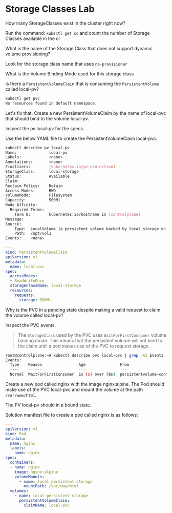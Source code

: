 # Storage Classes Lab

How many StorageClasses exist in the cluster right now?

Run the command: `kubectl get sc` and count the number of Storage Classes available in the cl

What is the name of the Storage Class that does not support dynamic volume provisioning?

Look for the storage class name that uses `no-provisioner`

What is the Volume Binding Mode used for this storage class

Is there a `PersistentVolumeClaim` that is consuming the `PersistentVolume` called local-pv?
```bash
kubectl get pvc
No resources found in default namespace.
```
Let's fix that. Create a new PersistentVolumeClaim by the name of local-pvc that should bind to the volume local-pv.

Inspect the pv local-pv for the specs.

Use the below YAML file to create the PersistentVolumeClaim local-pvc:
```bash
kubectl describe pv local-pv
Name:              local-pv
Labels:            <none>
Annotations:       <none>
Finalizers:        [kubernetes.io/pv-protection]
StorageClass:      local-storage
Status:            Available
Claim:             
Reclaim Policy:    Retain
Access Modes:      RWO
VolumeMode:        Filesystem
Capacity:          500Mi
Node Affinity:     
  Required Terms:  
    Term 0:        kubernetes.io/hostname in [controlplane]
Message:           
Source:
    Type:  LocalVolume (a persistent volume backed by local storage on a node)
    Path:  /opt/vol1
Events:    <none>
```
```yaml
---
kind: PersistentVolumeClaim
apiVersion: v1
metadata:
  name: local-pvc
spec:
  accessModes:
  - ReadWriteOnce
  storageClassName: local-storage
  resources:
    requests:
      storage: 500Mi
```
Why is the PVC in a pending state despite making a valid request to claim the volume called local-pv?

Inspect the PVC events.


>The `StorageClass` used by the PVC uses `WaitForFirstConsumer` volume binding mode. This means that the persistent volume will not bind to the claim until a pod makes use of the PVC to request storage.
```bash
root@controlplane:~# kubectl describe pvc local-pvc | grep -A3 Events
Events:
  Type    Reason                Age               From                         Message
  ----    ------                ----              ----                         -------
  Normal  WaitForFirstConsumer  1s (x7 over 78s)  persistentvolume-controller  waiting for first consumer to be created before binding
```

Create a new pod called nginx with the image nginx:alpine. The Pod should make use of the PVC local-pvc and mount the volume at the path `/var/www/html`.

The PV local-pv should in a bound state.

Solution manifest file to create a pod called nginx is as follows:
```yaml
---
apiVersion: v1
kind: Pod
metadata:
  name: nginx
  labels:
    name: nginx
spec:
  containers:
  - name: nginx
    image: nginx:alpine
    volumeMounts:
      - name: local-persistent-storage
        mountPath: /var/www/html
  volumes:
    - name: local-persistent-storage
      persistentVolumeClaim:
        claimName: local-pvc
```
